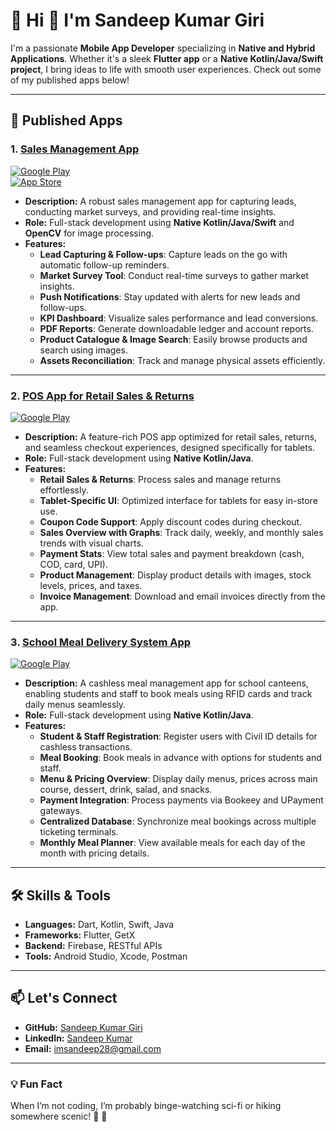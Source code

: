 # 📱 Hi 👋 I'm Sandeep Kumar Giri

I'm a passionate **Mobile App Developer** specializing in **Native and Hybrid Applications**. Whether it's a sleek **Flutter app** or a **Native Kotlin/Java/Swift project**, I bring ideas to life with smooth user experiences. Check out some of my published apps below!

---

## 🚀 Published Apps

### 1. [Sales Management App](https://play.google.com/store/apps/details?id=com.edominer.expandsales)  
[![Google Play](https://img.shields.io/badge/Google_Play-Download-blue)](https://play.google.com/store/apps/details?id=com.edominer.expandsales)  
[![App Store](https://img.shields.io/badge/App_Store-Download-green)](https://apps.apple.com/in/app/expand-sales/id1623785250)

- **Description:** A robust sales management app for capturing leads, conducting market surveys, and providing real-time insights.
- **Role:** Full-stack development using **Native Kotlin/Java/Swift** and **OpenCV** for image processing.
- **Features:**  
  - **Lead Capturing & Follow-ups**: Capture leads on the go with automatic follow-up reminders.
  - **Market Survey Tool**: Conduct real-time surveys to gather market insights.
  - **Push Notifications**: Stay updated with alerts for new leads and follow-ups.
  - **KPI Dashboard**: Visualize sales performance and lead conversions.
  - **PDF Reports**: Generate downloadable ledger and account reports.
  - **Product Catalogue & Image Search**: Easily browse products and search using images.
  - **Assets Reconciliation**: Track and manage physical assets efficiently.  

---

### 2. [POS App for Retail Sales & Returns](https://play.google.com/store/apps/details?id=com.edominer.expandpos)  
[![Google Play](https://img.shields.io/badge/Google_Play-Download-blue)](https://play.google.com/store/apps/details?id=com.edominer.expandpos)

- **Description:** A feature-rich POS app optimized for retail sales, returns, and seamless checkout experiences, designed specifically for tablets.
- **Role:** Full-stack development using **Native Kotlin/Java**.
- **Features:**  
  - **Retail Sales & Returns**: Process sales and manage returns effortlessly.
  - **Tablet-Specific UI**: Optimized interface for tablets for easy in-store use.
  - **Coupon Code Support**: Apply discount codes during checkout.
  - **Sales Overview with Graphs**: Track daily, weekly, and monthly sales trends with visual charts.
  - **Payment Stats**: View total sales and payment breakdown (cash, COD, card, UPI).
  - **Product Management**: Display product details with images, stock levels, prices, and taxes.
  - **Invoice Management**: Download and email invoices directly from the app. 

---

### 3. [School Meal Delivery System App](https://play.google.com/store/apps/details?id=com.pmg.school)  
[![Google Play](https://img.shields.io/badge/Google_Play-Download-blue)](https://play.google.com/store/apps/details?id=com.pmg.school)

- **Description:** A cashless meal management app for school canteens, enabling students and staff to book meals using RFID cards and track daily menus seamlessly.
- **Role:** Full-stack development using **Native Kotlin/Java**.
- **Features:**  
  - **Student & Staff Registration**: Register users with Civil ID details for cashless transactions.
  - **Meal Booking**: Book meals in advance with options for students and staff.
  - **Menu & Pricing Overview**: Display daily menus, prices across main course, dessert, drink, salad, and snacks.
  - **Payment Integration**: Process payments via Bookeey and UPayment gateways.
  - **Centralized Database**: Synchronize meal bookings across multiple ticketing terminals.
  - **Monthly Meal Planner**: View available meals for each day of the month with pricing details.

---

## 🛠️ Skills & Tools
- **Languages:** Dart, Kotlin, Swift, Java  
- **Frameworks:** Flutter, GetX  
- **Backend:** Firebase, RESTful APIs  
- **Tools:** Android Studio, Xcode, Postman  

---

## 📫 Let's Connect
- **GitHub:** [Sandeep Kumar Giri](https://github.com/sandeepkumar2609)  
- **LinkedIn:** [Sandeep Kumar](www.linkedin.com/in/sandeep-kumar-71b48978)  
- **Email:** imsandeep28@gmail.com

---

### 💡 Fun Fact
When I’m not coding, I’m probably binge-watching sci-fi or hiking somewhere scenic! 🌲 🚀
